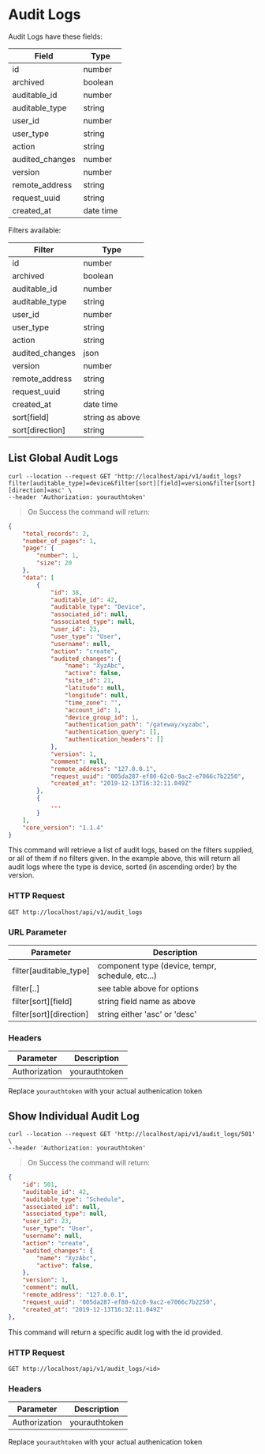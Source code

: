 # Audit Logs


Audit Logs have these fields:

Field | Type
----- | ----
id | number
archived | boolean
auditable_id | number
auditable_type | string
user_id | number
user_type | string
action | string
audited_changes | number
version | number
remote_address | string
request_uuid | string
created_at | date time


Filters available:

Filter | Type
------ | ----
id | number
archived | boolean
auditable_id | number
auditable_type | string
user_id | number
user_type | string
action | string
audited_changes | json
version | number
remote_address | string
request_uuid | string
created_at | date time
sort[field] | string as above
sort[direction] | string

[//]:#(*****************************************************************************)

## List Global Audit Logs

```shell
curl --location --request GET 'http://localhost/api/v1/audit_logs?filter[auditable_type]=device&filter[sort][field]=version&filter[sort][direction]=asc' \
--header 'Authorization: yourauthtoken'
```

> On Success the command will return:

```json
{
    "total_records": 2,
    "number_of_pages": 1,
    "page": {
        "number": 1,
        "size": 20
    },
    "data": [
        {
            "id": 38,
            "auditable_id": 42,
            "auditable_type": "Device",
            "associated_id": null,
            "associated_type": null,
            "user_id": 23,
            "user_type": "User",
            "username": null,
            "action": "create",
            "audited_changes": {
                "name": "XyzAbc",
                "active": false,
                "site_id": 21,
                "latitude": null,
                "longitude": null,
                "time_zone": "",
                "account_id": 1,
                "device_group_id": 1,
                "authentication_path": "/gateway/xyzabc",
                "authentication_query": [],
                "authentication_headers": []
            },
            "version": 1,
            "comment": null,
            "remote_address": "127.0.0.1",
            "request_uuid": "005da287-ef80-62c0-9ac2-e7066c7b2250",
            "created_at": "2019-12-13T16:32:11.049Z"
        },
        {
            ...
        }
    ],
    "core_version": "1.1.4"
}
```


This command will retrieve a list of audit logs, based on the filters supplied, or all of them if no filters given.
In the example above, this will return all audit logs where the type is device, sorted (in ascending order) by the version.

### HTTP Request

`GET http://localhost/api/v1/audit_logs`

### URL Parameter

Parameter | Description
--------- | -----------
filter[auditable_type] | component type (device, tempr, schedule, etc...)
filter[..] | see table above for options
filter[sort][field] | string field name as above
filter[sort][direction] | string either 'asc' or 'desc'

### Headers

Parameter | Description
--------- | -----------
Authorization | yourauthtoken

<aside class="notice">Replace <code>yourauthtoken</code> with your actual authenication token</aside>



[//]:#(*****************************************************************************)

## Show Individual Audit Log

```shell
curl --location --request GET 'http://localhost/api/v1/audit_logs/501' \
--header 'Authorization: yourauthtoken'
```

> On Success the command will return:

```json
{
    "id": 501,
    "auditable_id": 42,
    "auditable_type": "Schedule",
    "associated_id": null,
    "associated_type": null,
    "user_id": 23,
    "user_type": "User",
    "username": null,
    "action": "create",
    "audited_changes": {
        "name": "XyzAbc",
        "active": false,
    },
    "version": 1,
    "comment": null,
    "remote_address": "127.0.0.1",
    "request_uuid": "005da287-ef80-62c0-9ac2-e7066c7b2250",
    "created_at": "2019-12-13T16:32:11.049Z"
},
```

This command will return a specific audit log with the id provided.

### HTTP Request

`GET http://localhost/api/v1/audit_logs/<id>`

### Headers

Parameter | Description
--------- | -----------
Authorization | yourauthtoken

<aside class="notice">Replace <code>yourauthtoken</code> with your actual authenication token</aside>